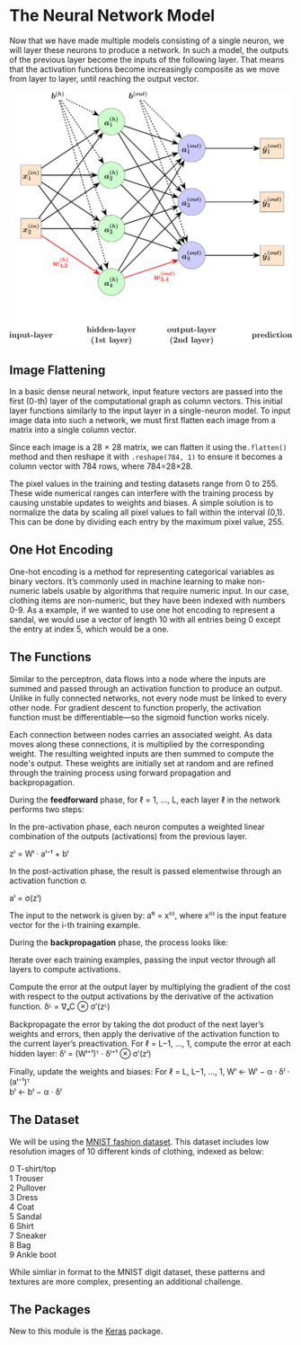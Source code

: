 # The Neural Network Model

Now that we have made multiple models consisting of a single neuron, we will layer these neurons to produce a network. In such a model, the outputs of the previous layer become the inputs of the following layer. That means that the activation functions become increasingly composite as we move from layer to layer, until reaching the output vector.

![neural_ntwk.svg](neural_ntwk.svg)

## Image Flattening

In a basic dense neural network, input feature vectors are passed into the first (0-th) layer of the computational graph as column vectors. This initial layer functions similarly to the input layer in a single-neuron model. To input image data into such a network, we must first flatten each image from a matrix into a single column vector.

Since each image is a 28 × 28 matrix, we can flatten it using the```.flatten()``` method and then reshape it with ```.reshape(784, 1)``` to ensure it becomes a column vector with 784 rows, where 784=28×28.

The pixel values in the training and testing datasets range from 0 to 255. These wide numerical ranges can interfere with the training process by causing unstable updates to weights and biases. A simple solution is to normalize the data by scaling all pixel values to fall within the interval (0,1). This can be done by dividing each entry by the maximum pixel value, 255.

## One Hot Encoding

One-hot encoding is a method for representing categorical variables as binary vectors. It’s commonly used in machine learning to make non-numeric labels usable by algorithms that require numeric input. In our case, clothing items are non-numeric, but they have been indexed with numbers 0-9. As a example, if we wanted to use one hot encoding to represent a sandal, we would use a vector of length 10 with all entries being 0 except the entry at index 5, which would be a one.

## The Functions

Similar to the perceptron, data flows into a node where the inputs are summed and passed through an activation function to produce an output. Unlike in fully connected networks, not every node must be linked to every other node. For gradient descent to function properly, the activation function must be differentiable—so the sigmoid function works nicely.

Each connection between nodes carries an associated weight. As data moves along these connections, it is multiplied by the corresponding weight. The resulting weighted inputs are then summed to compute the node's output. These weights are initially set at random and are refined through the training process using forward propagation and backpropagation.

During the **feedforward** phase, for ℓ = 1, …, L, each layer ℓ in the network performs two steps:

In the pre-activation phase, each neuron computes a weighted linear combination of the outputs (activations) from the previous layer. 

zˡ = Wˡ · aˡ⁻¹ + bˡ

In the post-activation phase, the result is passed elementwise through an activation function σ.

aˡ = σ(zˡ)

The input to the network is given by: a⁰ = x⁽ⁱ⁾, where x⁽ⁱ⁾ is the input feature vector for the i-th training example.

During the **backpropagation** phase, the process looks like:

Iterate over each training examples, passing the input vector through all layers to compute activations.

Compute the error at the output layer by multiplying the gradient of the cost with respect to the output activations by the derivative of the activation function.
    δᴸ = ∇ₐC ⊗ σ′(zᴸ)

Backpropagate the error by taking the dot product of the next layer’s weights and errors, then apply the derivative of the activation function to the current layer’s preactivation.
    For ℓ = L−1, …, 1, compute the error at each hidden layer:
    δˡ = (Wˡ⁺¹)ᵀ · δˡ⁺¹ ⊗ σ′(zˡ)

Finally, update the weights and biases:
    For ℓ = L, L−1, …, 1,
    Wˡ ← Wˡ − α · δˡ · (aˡ⁻¹)ᵀ   
    bˡ ← bˡ − α · δˡ                




## The Dataset

We will be using the [MNIST fashion dataset](https://keras.io/api/datasets/fashion_mnist/). This dataset includes low resolution images of 10 different kinds of clothing, indexed as below:

0   T-shirt/top <br>
1	Trouser <br>
2	Pullover <br>
3	Dress<br>
4	Coat<br>
5	Sandal<br>
6	Shirt<br>
7	Sneaker<br>
8	Bag<br>
9	Ankle boot

While simliar in format to the MNIST digit dataset, these patterns and textures are more complex, presenting an additional challenge. 

## The Packages

New to this module is the [Keras](https://keras.io/api/) package.